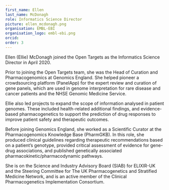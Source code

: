 ```yaml
---
first_name: Ellen
last_name: McDonagh
role: Informatics Science Director
picture: ellen_mcdonagh.png
organisation: EMBL-EBI
organisation_logo: embl-ebi.png
orcid: 
order: 3
---
```


Ellen (Ellie) McDonagh joined the Open Targets as the Informatics Science Director in April 2020. 

Prior to joining the Open Targets team, she was the Head of Curation and Pharmacogenomics at Genomics England. She helped pioneer a crowdsourcing platform (PanelApp) for the expert review and curation of gene panels, which are used in genome interpretation for rare disease and cancer patients and the NHSE Genomic Medicine Service.

Ellie also led projects to expand the scope of information analysed in patient genomes. These included health-related additional findings, and evidence-based pharmacogenetics to support the prediction of drug responses to improve patient safety and therapeutic outcomes. 

Before joining Genomics England, she worked as a Scientific Curator at the Pharmacogenomics Knowledge Base (PharmGKB). In this role, she produced clinical guidelines regarding therapeutic recommendations based on a patient’s genotype, provided critical assessment of evidence for gene-drug associations, and published genetically associated pharmacokinetic/pharmacodynamic pathways. 

She is on the Science and Industry Advisory Board (SIAB) for ELIXIR-UK and the Steering Committee for The UK Pharmacogenetics and Stratified Medicine Network, and is an active member of the Clinical Pharmacogenetics Implementation Consortium.
